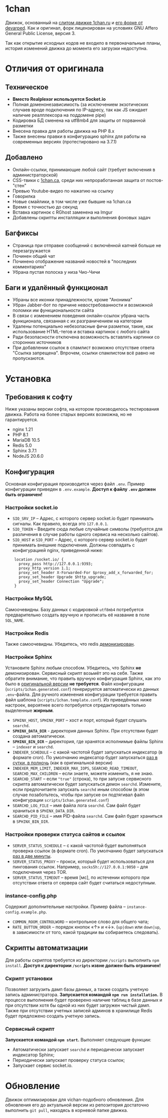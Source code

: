 
1chan
=====

Движок, основанный на [слитом движке 1chan.ru](https://github.com/jlbyrey/1chan) и [его форке от devarped](https://gitgud.io/devarped/pierwszykanal). Как и оригинал, форк лицензирован на условиях GNU Affero General Public License, версия 3.

Так как открытие исходных кодов не входило в первоначальные планы, история изменений движка до момента его загрузки недоступна.

# Отличия от оригинала

## Техническое
* **Вместо Realplexor используется Socket.io**
* Полная доменонезависимость (за исключением экзотических случаев вроде подключения по IP-адресу, так как JS ожидает наличие реалплексора на поддомене pipe)
* Кодировка БД сменена на utf8mb4 для защиты от порванной разметки
* Внесена правка для работы движка на PHP 8.x
* Также внесены правки в конфигурацию sphinx для работы на современных версиях (протестировано на 3.7.1)

## Добавлено
* Онлайн-ссылки, принимающие любой сайт (требует включения в администраторской)
* CSS-твики с [1chan.ca](https://1chan.ca/), среди них непроработанная защита от постов-"стен"
* Превью Youtube-видео по нажатию на ссылку
* Говорилка
* Новые смайлики, в том числе уже бывшие на 1chan.ca
* Время с точностью до секунд
* Вставка картинок с RGhost заменена на Imgur
* Добавлены скрипты инсталляции и выполнения фоновых задач

## Багфиксы
* Страница при отправке сообщений с включённой капчей больше не перезагружается
* Починен общий чат
* Починено отображение названий новостей в "последних комментариях"
* Убрана пустая полоска у низа Чио-Чичи

## Баги и удалённый функционал
* Убраны все иконки принадлежности, кроме "Анонима"
* Убран Jabber-бот по причине невостребованности и возможной поломки им функциональности сайта
* В связи с изменением поведения онлайн-ссылок убрана часть функционала, связанная с их разграничением на категории
* Удалены потенциально небезопасные фичи разметки, такие, как использование HTML-тегов и вставка картинок с любого сайта
* Ради безопасности отключена возможность вставлять картинки со сторонних источников
* При добавлении ссылок в спамлист возможно отсутствие ответа "Ссылка запрещена". Впрочем, ссылки спамлистом всё равно не пропускаются.

# Установка

## Требования к софту
Ниже указаны версии софта, на котором производилось тестирования движка. Работа на более старых версиях возможна, но не гарантируется.
* nginx 1.21
* PHP 8.1
* MariaDB 10.5
* Redis 5.0
* Sphinx 3.7.1
* NodeJS 20.6.0

## Конфигурация
Основная конфигурация производится через файл `.env`. Пример конфигурации приведен в `.env.example`.
**Доступ к файлу `.env` должен быть ограничен!**

### Настройки socket.io
* `SIO_SRV_IP` – Адрес, с которого сервер socket.io будет принимать сигналы. Как правило, всегда это `127.0.0.1`.
* `SIO_TOKEN` – Введите сюда любые случайные символы (требуется для различения в случае работы одного сервиса на несколько сайтов).
* `SIO_HOST` и `SIO_PORT` – Адрес, с которого сервер socket.io будет принимать внешние подключения. Должны совпадать с конфигурацией nginx, приведенной ниже:

```apacheconf
    location /socket.io/ {
      proxy_pass http://127.0.0.1:9393;
      proxy_http_version 1.1;
      proxy_set_header X-Forwarded-For $proxy_add_x_forwarded_for;
      proxy_set_header Upgrade $http_upgrade;
      proxy_set_header Connection "Upgrade";
    }
```

### Настройки MySQL
Самоочевидны. Базу данных с кодировкой `utf8mb4` потребуется предварительно создать вручную и прописать её название в поле `SQL_NAME`.

### Настройки Redis
Также самоочевидны. Убедитесь, что redis [демонизирован](https://gist.github.com/hackedunit/a53f0b5376b3772d278078f686b04d38).

### Настройки Sphinx
Установите Sphinx любым способом. Убедитесь, что Sphinx **не** демонизирован. Сервисный скрипт возьмёт это на себя.
Также обратите внимание, что править вручную конфигурация Sphinx, как это было в [оригинальной версии](https://github.com/jlbyrey/1chan) **не требуется**. Файл конфигурации (`scripts/1chan.generated.conf`) генерируется автоматически из данных `.env`-файла. Для ручного изменения конфигурации требуется править файл шаблона (`scripts/1chan.template.conf`). Из приведённых ниже настроек, вероятнее всего потребуется отредактировать только выделенные **жирным**.
* `SPHINX_HOST`, `SPHINX_PORT` – хост и порт, который будет слушать `searchd`.
* **`SPHINX_DATA_DIR`** - директория данных Sphinx. При отсутствии будет создана автоматически.
* **`SPHINX_BIN_DIR`** – директория, где хранятся исполнимые файлы Sphinx – `indexer` и `searchd`.
* `INDEXER_SCHEDULE` – с какой частотой будет запускаться индексатор (в формате cron). По умолчанию индексатор будет запускаться [раз в сутки, в полночь](https://crontab.guru/#0_0_*_*_*) (как в оригинальной версии)
* `INDEXER_MEM_LIMIT`, `INDEXER_MAX_IOPS`, `SEARCHD_READ_TIMEOUT`, `SEARCHD_MAX_CHILDREN` – если знаете, можете изменить, я не знаю.
* `SEARCHD_START` – если `"true"` (строка), то при запуске сервисного скрипта автоматически будет запускаться демон `searchd`. Измените, если предпочитаете запускать `searchd` иным способом (в этом случае позаботьтесь, чтобы при запуске он подтягивал файл конфигурации `scripts/1chan.generated.conf`)
* `SEARCHD_LOG_FILE` – имя файла лога `searchd`. Сам файл будет храниться в `SPHINX_DATA_DIR`.
* `SEARCHD_PID_FILE` – имя PID-файла `searchd`.  Сам файл будет храниться в `SPHINX_BIN_DIR`.

### Настройки проверки статуса сайтов и ссылок
* `SERVER_STATUS_SCHEDULE` – с какой частотой будет выполняться проверка ссылок (в формате cron). По умолчанию будет запускаться [раз в две минуты](https://crontab.guru/#*/2_*_*_*_*). 
* `SERVER_STATUS_PROXY` – прокси, который будет использоваться для пингования ссылок. Например, `socks5h://127.0.0.1:9050` – для подключения через TOR.
* `SERVER_STATUS_TIMEOUT` – время [мс], по истечении которого при отсутствии ответа от сервера сайт будет считаться недоступным.

### instance-config.php
Содержит дополнительные настройки. Пример файла – `instance-config.example.php`.
* `COMMON_ROOM_CONTROLWORD` – контрольное слово для общего чата;
* `RATE_BUTTON_ORDER` – порядок кнопок «↑» и «↓». (`up|down` или `down|up`, в зависимости от того, какой традиции вы собираетесь следовать).

## Скрипты автоматизации
Для работы скриптов требуется из директории `/scripts` выполнить `npm install`.
**Доступ к директории `/scripts` извне должен быть ограничен!**

### Скрипт установки
Позволяет загрузить дамп базы данных, а также создать учетную запись администратора.
**Запускается командой `npm run installation`.**
В процессе выполнения будет проверено наличие таблиц в базе данных и при отсутствии хотя бы одной из них будет загружен чистый дамп.
Также при отсутствии учетных записей админов в хранилище Redis будет предложено создать учетную запись.

### Сервисный скрипт
**Запускается командой `npm start`.** Выполняет следующие функции:
* Автоматически запускает `searchd` и периодически запускает индексатор Sphinx;
* Периодически запускает проверку статуса ссылок;
* Запускает сервис socket.io.

# Обновление
Движок оптимизирован для vichan-подобного обновления. Для обновления его до актуальной версии из репозитория достаточно выполнить `git pull`, находясь в корневой папке движка.
